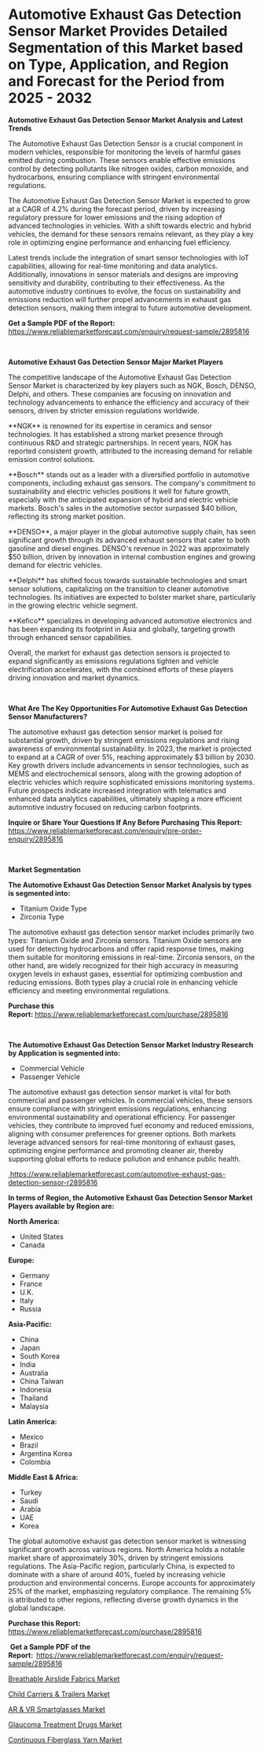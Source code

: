 <p><h1>Automotive Exhaust Gas Detection Sensor Market Provides Detailed Segmentation of this Market based on Type, Application, and Region and Forecast for the Period from 2025 - 2032</h1></p><p><strong>Automotive Exhaust Gas Detection Sensor Market Analysis and Latest Trends</strong></p>
<p><p>The Automotive Exhaust Gas Detection Sensor is a crucial component in modern vehicles, responsible for monitoring the levels of harmful gases emitted during combustion. These sensors enable effective emissions control by detecting pollutants like nitrogen oxides, carbon monoxide, and hydrocarbons, ensuring compliance with stringent environmental regulations. </p><p>The Automotive Exhaust Gas Detection Sensor Market is expected to grow at a CAGR of 4.2% during the forecast period, driven by increasing regulatory pressure for lower emissions and the rising adoption of advanced technologies in vehicles. With a shift towards electric and hybrid vehicles, the demand for these sensors remains relevant, as they play a key role in optimizing engine performance and enhancing fuel efficiency.</p><p>Latest trends include the integration of smart sensor technologies with IoT capabilities, allowing for real-time monitoring and data analytics. Additionally, innovations in sensor materials and designs are improving sensitivity and durability, contributing to their effectiveness. As the automotive industry continues to evolve, the focus on sustainability and emissions reduction will further propel advancements in exhaust gas detection sensors, making them integral to future automotive development.</p></p>
<p><strong>Get a Sample PDF of the Report:&nbsp;</strong> <a href="https://www.reliablemarketforecast.com/enquiry/request-sample/2895816?utm_campaign=2130&utm_medium=2&utm_source=Github&utm_content=ia&utm_term=15032025&utm_id=automotive-exhaust-gas-detection-sensor">https://www.reliablemarketforecast.com/enquiry/request-sample/2895816</a></p>
<p>&nbsp;</p>
<p><strong>Automotive Exhaust Gas Detection Sensor Major Market Players</strong></p>
<p><p>The competitive landscape of the Automotive Exhaust Gas Detection Sensor Market is characterized by key players such as NGK, Bosch, DENSO, Delphi, and others. These companies are focusing on innovation and technology advancements to enhance the efficiency and accuracy of their sensors, driven by stricter emission regulations worldwide.</p><p>**NGK** is renowned for its expertise in ceramics and sensor technologies. It has established a strong market presence through continuous R&D and strategic partnerships. In recent years, NGK has reported consistent growth, attributed to the increasing demand for reliable emission control solutions.</p><p>**Bosch** stands out as a leader with a diversified portfolio in automotive components, including exhaust gas sensors. The company's commitment to sustainability and electric vehicles positions it well for future growth, especially with the anticipated expansion of hybrid and electric vehicle markets. Bosch's sales in the automotive sector surpassed $40 billion, reflecting its strong market position.</p><p>**DENSO**, a major player in the global automotive supply chain, has seen significant growth through its advanced exhaust sensors that cater to both gasoline and diesel engines. DENSO's revenue in 2022 was approximately $50 billion, driven by innovation in internal combustion engines and growing demand for electric vehicles.</p><p>**Delphi** has shifted focus towards sustainable technologies and smart sensor solutions, capitalizing on the transition to cleaner automotive technologies. Its initiatives are expected to bolster market share, particularly in the growing electric vehicle segment.</p><p>**Kefico** specializes in developing advanced automotive electronics and has been expanding its footprint in Asia and globally, targeting growth through enhanced sensor capabilities.</p><p>Overall, the market for exhaust gas detection sensors is projected to expand significantly as emissions regulations tighten and vehicle electrification accelerates, with the combined efforts of these players driving innovation and market dynamics.</p></p>
<p>&nbsp;</p>
<p><strong>What Are The Key Opportunities For Automotive Exhaust Gas Detection Sensor Manufacturers?</strong></p>
<p><p>The automotive exhaust gas detection sensor market is poised for substantial growth, driven by stringent emissions regulations and rising awareness of environmental sustainability. In 2023, the market is projected to expand at a CAGR of over 5%, reaching approximately $3 billion by 2030. Key growth drivers include advancements in sensor technologies, such as MEMS and electrochemical sensors, along with the growing adoption of electric vehicles which require sophisticated emissions monitoring systems. Future prospects indicate increased integration with telematics and enhanced data analytics capabilities, ultimately shaping a more efficient automotive industry focused on reducing carbon footprints.</p></p>
<p><strong>Inquire or Share Your Questions If Any Before Purchasing This Report:</strong> <a href="https://www.reliablemarketforecast.com/enquiry/pre-order-enquiry/2895816?utm_campaign=2130&utm_medium=2&utm_source=Github&utm_content=ia&utm_term=15032025&utm_id=automotive-exhaust-gas-detection-sensor">https://www.reliablemarketforecast.com/enquiry/pre-order-enquiry/2895816</a></p>
<p>&nbsp;</p>
<p><strong>Market Segmentation</strong></p>
<p><strong>The Automotive Exhaust Gas Detection Sensor Market Analysis by types is segmented into:</strong></p>
<p><ul><li>Titanium Oxide Type</li><li>Zirconia Type</li></ul></p>
<p><p>The automotive exhaust gas detection sensor market includes primarily two types: Titanium Oxide and Zirconia sensors. Titanium Oxide sensors are used for detecting hydrocarbons and offer rapid response times, making them suitable for monitoring emissions in real-time. Zirconia sensors, on the other hand, are widely recognized for their high accuracy in measuring oxygen levels in exhaust gases, essential for optimizing combustion and reducing emissions. Both types play a crucial role in enhancing vehicle efficiency and meeting environmental regulations.</p></p>
<p><strong>Purchase this Report:&nbsp;</strong><a href="https://www.reliablemarketforecast.com/purchase/2895816?utm_campaign=2130&utm_medium=2&utm_source=Github&utm_content=ia&utm_term=15032025&utm_id=automotive-exhaust-gas-detection-sensor">https://www.reliablemarketforecast.com/purchase/2895816</a></p>
<p>&nbsp;</p>
<p><strong>The Automotive Exhaust Gas Detection Sensor Market Industry Research by Application is segmented into:</strong></p>
<p><ul><li>Commercial Vehicle</li><li>Passenger Vehicle</li></ul></p>
<p><p>The automotive exhaust gas detection sensor market is vital for both commercial and passenger vehicles. In commercial vehicles, these sensors ensure compliance with stringent emissions regulations, enhancing environmental sustainability and operational efficiency. For passenger vehicles, they contribute to improved fuel economy and reduced emissions, aligning with consumer preferences for greener options. Both markets leverage advanced sensors for real-time monitoring of exhaust gases, optimizing engine performance and promoting cleaner air, thereby supporting global efforts to reduce pollution and enhance public health.</p></p>
<p><a href="https://www.reliablemarketforecast.com/automotive-exhaust-gas-detection-sensor-r2895816?utm_campaign=2130&utm_medium=2&utm_source=Github&utm_content=ia&utm_term=15032025&utm_id=automotive-exhaust-gas-detection-sensor">&nbsp;https://www.reliablemarketforecast.com/automotive-exhaust-gas-detection-sensor-r2895816</a></p>
<p><strong>In terms of Region, the Automotive Exhaust Gas Detection Sensor Market Players available by Region are:</strong></p>
<p>
    <p> <strong> North America: </strong>
        <ul>
            <li>United States</li>
            <li>Canada</li>
        </ul>
        </p> 
    <p> <strong> Europe: </strong>
        <ul>
            <li>Germany</li>
            <li>France</li>
            <li>U.K.</li>
            <li>Italy</li>
            <li>Russia</li>
        </ul>
        </p> 
    <p> <strong> Asia-Pacific: </strong>
        <ul>
            <li>China</li>
            <li>Japan</li>
            <li>South Korea</li>
            <li>India</li>
            <li>Australia</li>
            <li>China Taiwan</li>
            <li>Indonesia</li>
            <li>Thailand</li>
            <li>Malaysia</li>
        </ul>
        </p> 
    <p> <strong> Latin America: </strong>
        <ul>
            <li>Mexico</li>
            <li>Brazil</li>
            <li>Argentina Korea</li>
            <li>Colombia</li>
        </ul>
        </p> 
    <p> <strong> Middle East & Africa: </strong>
        <ul>
            <li>Turkey</li>
            <li>Saudi</li>
            <li>Arabia</li>
            <li>UAE</li>
            <li>Korea</li>
        </ul>
    </p>
    </p>
<p><p>The global automotive exhaust gas detection sensor market is witnessing significant growth across various regions. North America holds a notable market share of approximately 30%, driven by stringent emissions regulations. The Asia-Pacific region, particularly China, is expected to dominate with a share of around 40%, fueled by increasing vehicle production and environmental concerns. Europe accounts for approximately 25% of the market, emphasizing regulatory compliance. The remaining 5% is attributed to other regions, reflecting diverse growth dynamics in the global landscape.</p></p>
<p><strong>Purchase this Report: </strong><a href="https://www.reliablemarketforecast.com/purchase/2895816?utm_campaign=2130&utm_medium=2&utm_source=Github&utm_content=ia&utm_term=15032025&utm_id=automotive-exhaust-gas-detection-sensor">https://www.reliablemarketforecast.com/purchase/2895816</a></p>
<p>&nbsp;<strong>Get a Sample PDF of the Report:&nbsp;&nbsp;</strong><a href="https://www.reliablemarketforecast.com/enquiry/request-sample/2895816?utm_campaign=2130&utm_medium=2&utm_source=Github&utm_content=ia&utm_term=15032025&utm_id=automotive-exhaust-gas-detection-sensor">https://www.reliablemarketforecast.com/enquiry/request-sample/2895816</a></p>
<p><strong></strong></p>
<p><p><a href="https://github.com/marcayaminig/Market-Research-Report-List-1/blob/main/breathable-airslide-fabrics-market.md?utm_campaign=2130&utm_medium=2&utm_source=Github&utm_content=ia&utm_term=15032025&utm_id=automotive-exhaust-gas-detection-sensor">Breathable Airslide Fabrics Market</a></p><p><a href="https://github.com/awwqamet/Market-Research-Report-List-1/blob/main/child-carriers-trailers-market.md?utm_campaign=2130&utm_medium=2&utm_source=Github&utm_content=ia&utm_term=15032025&utm_id=automotive-exhaust-gas-detection-sensor">Child Carriers & Trailers Market</a></p><p><a href="https://github.com/busamoleankk/Market-Research-Report-List-1/blob/main/ar-vr-smartglasses-market.md?utm_campaign=2130&utm_medium=2&utm_source=Github&utm_content=ia&utm_term=15032025&utm_id=automotive-exhaust-gas-detection-sensor">AR & VR Smartglasses Market</a></p><p><a href="https://github.com/chillwervenu/Market-Research-Report-List-1/blob/main/glaucoma-treatment-drugs-market.md?utm_campaign=2130&utm_medium=2&utm_source=Github&utm_content=ia&utm_term=15032025&utm_id=automotive-exhaust-gas-detection-sensor">Glaucoma Treatment Drugs Market</a></p><p><a href="https://github.com/yodhafirorae/Market-Research-Report-List-1/blob/main/continuous-fiberglass-yarn-market.md?utm_campaign=2130&utm_medium=2&utm_source=Github&utm_content=ia&utm_term=15032025&utm_id=automotive-exhaust-gas-detection-sensor">Continuous Fiberglass Yarn Market</a></p></p>